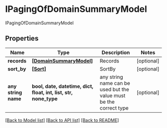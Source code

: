 # IPagingOfDomainSummaryModel

IPagingOfDomainSummaryModel

## Properties
Name | Type | Description | Notes
------------ | ------------- | ------------- | -------------
**records** | [**[DomainSummaryModel]**](DomainSummaryModel.md) | Records | [optional] 
**sort_by** | [**[Sort]**](Sort.md) | SortBy | [optional] 
**any string name** | **bool, date, datetime, dict, float, int, list, str, none_type** | any string name can be used but the value must be the correct type | [optional]

[[Back to Model list]](../README.md#documentation-for-models) [[Back to API list]](../README.md#documentation-for-api-endpoints) [[Back to README]](../README.md)


